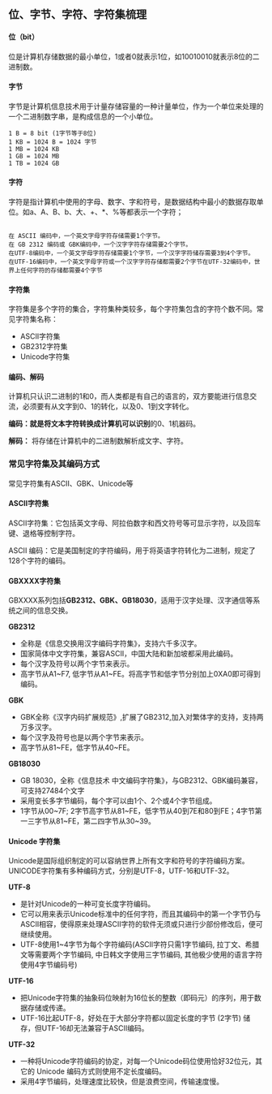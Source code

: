 ## 位、字节、字符、字符集梳理

#### 位（bit）

位是计算机存储数据的最小单位，1或者0就表示1位，如10010010就表示8位的二进制数。

#### 字节

字节是计算机信息技术用于计量存储容量的一种计量单位，作为一个单位来处理的一个二进制数字串，是构成信息的一个小单位。

```
1 B = 8 bit (1字节等于8位)
1 KB = 1024 B = 1024 字节
1 MB = 1024 KB
1 GB = 1024 MB
1 TB = 1024 GB
```

#### 字符

字符是指计算机中使用的字母、数字、字和符号，是数据结构中最小的数据存取单位。如a、A、B、b、大、+、*、%等都表示一个字符；

```

在 ASCII 编码中，一个英文字母字符存储需要1个字节。
在 GB 2312 编码或 GBK编码中，一个汉字字符存储需要2个字节。
在UTF-8编码中，一个英文字母字符存储需要1个字节，一个汉字字符储存需要3到4个字节。
在UTF-16编码中，一个英文字母字符或一个汉字字符存储都需要2个字节在UTF-32编码中，世界上任何字符的存储都需要4个字节
```

#### 字符集

字符集是多个字符的集合，字符集种类较多，每个字符集包含的字符个数不同。常见字符集名称：

- ASCII字符集
- GB2312字符集
- Unicode字符集

#### 编码、解码

计算机只认识二进制的1和0，而人类都是有自己的语言的，双方要能进行信息交流，必须要有从文字到0、1的转化，以及0、1到文字转化。

**编码：**就是将文本字符转换成**计算机可以识别**的0、1机器码。

**解码：** 将存储在计算机中的二进制数解析成文字、字符。

### 常见字符集及其编码方式

常见字符集有ASCII、GBK、Unicode等

#### ASCII字符集

ASCII字符集：它包括英文字母、阿拉伯数字和西文符号等可显示字符，以及回车键、退格等控制字符。

ASCII 编码：它是美国制定的字符编码，用于将英语字符转化为二进制，规定了128个字符的编码。

#### GBXXXX字符集

GBXXXX系列包括**GB2312、GBK、GB18030**，适用于汉字处理、汉字通信等系统之间的信息交换。

**GB2312**

- 全称是《信息交换用汉字编码字符集》，支持六千多汉字。
- 国家简体中文字符集，兼容ASCII，中国大陆和新加坡都采用此编码。
- 每个汉字及符号以两个字节来表示。
- 高字节从A1~F7, 低字节从A1~FE。将高字节和低字节分别加上0XA0即可得到编码。

**GBK**

- GBK全称《汉字内码扩展规范》,扩展了GB2312,加入对繁体字的支持，支持两万多汉字。
- 每个汉字及符号也是以两个字节来表示。
- 高字节从81~FE，低字节从40~FE。

**GB18030**

- GB 18030，全称《信息技术 中文编码字符集》，与GB2312、GBK编码兼容，可支持27484个文字
- 采用变长多字节编码，每个字可以由1个、2个或4个字节组成。
- 1字节从00~7F; 2字节高字节从81~FE，低字节从40到7E和80到FE；4字节第一三字节从81~FE，第二四字节从30~39。

#### Unicode 字符集

Unicode是国际组织制定的可以容纳世界上所有文字和符号的字符编码方案。UNICODE字符集有多种编码方式，分别是UTF-8，UTF-16和UTF-32。

**UTF-8**

- 是针对Unicode的一种可变长度字符编码。
- 它可以用来表示Unicode标准中的任何字符，而且其编码中的第一个字节仍与ASCII相容，使得原来处理ASCII字符的软件无须或只进行少部份修改后，便可继续使用。
- UTF-8使用1~4字节为每个字符编码(ASCIl字符只需1字节编码, 拉丁文、希腊文等需要两个字节编码, 中日韩文字使用三字节编码, 其他极少使用的语言字符使用4字节编码号)

**UTF-16**

- 把Unicode字符集的抽象码位映射为16位长的整数（即码元）的序列，用于数据存储或传递。
- UTF-16比起UTF-8，好处在于大部分字符都以固定长度的字节 (2字节) 储存，但UTF-16却无法兼容于ASCII编码。

**UTF-32**

- 一种将Unicode字符编码的协定，对每一个Unicode码位使用恰好32位元，其它的 Unicode 编码方式则使用不定长度编码。
- 采用4字节编码，处理速度比较快，但是浪费空间，传输速度慢。